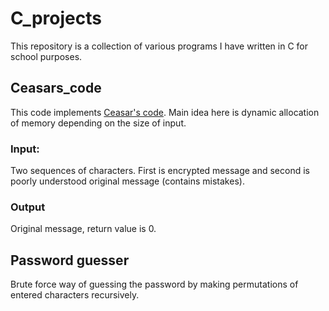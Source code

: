 # C_projects

This repository is a collection of various programs I have written in C for school purposes.

## Ceasars_code

This code implements [Ceasar's code](https://en.wikipedia.org/wiki/Caesar_cipher). Main idea here is dynamic allocation of memory depending on the size of input.
### Input:
Two sequences of characters. First is encrypted message and second is poorly understood original message (contains mistakes).
### Output
Original message, return value is 0.


## Password guesser

Brute force way of guessing the password by making permutations of entered characters recursively.
